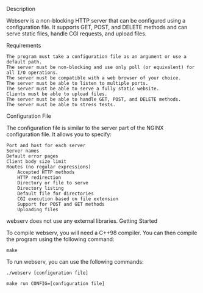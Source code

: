 Description

Webserv is a non-blocking HTTP server that can be configured using a configuration file. It supports GET, POST, and DELETE methods and can serve static files, handle CGI requests, and upload files.

Requirements

    The program must take a configuration file as an argument or use a default path.
    The server must be non-blocking and use only poll (or equivalent) for all I/O operations.
    The server must be compatible with a web browser of your choice.
    The server must be able to listen to multiple ports.
    The server must be able to serve a fully static website.
    Clients must be able to upload files.
    The server must be able to handle GET, POST, and DELETE methods.
    The server must be able to stress tests.

Configuration File

The configuration file is similar to the server part of the NGINX configuration file. It allows you to specify:

    Port and host for each server
    Server names
    Default error pages
    Client body size limit
    Routes (no regular expressions)
        Accepted HTTP methods
        HTTP redirection
        Directory or file to serve
        Directory listing
        Default file for directories
        CGI execution based on file extension
        Support for POST and GET methods
        Uploading files

webserv does not use any external libraries.
Getting Started

To compile webserv, you will need a C++98 compiler. You can then compile the program using the following command:

    make

To run webserv, you can use the following commands:

    ./webserv [configuration file]

    make run CONFIG=[configuration file]


